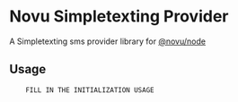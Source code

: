 # Novu Simpletexting Provider

A Simpletexting sms provider library for [@novu/node](https://github.com/novuhq/novu)

## Usage

```javascript
    FILL IN THE INITIALIZATION USAGE
```
